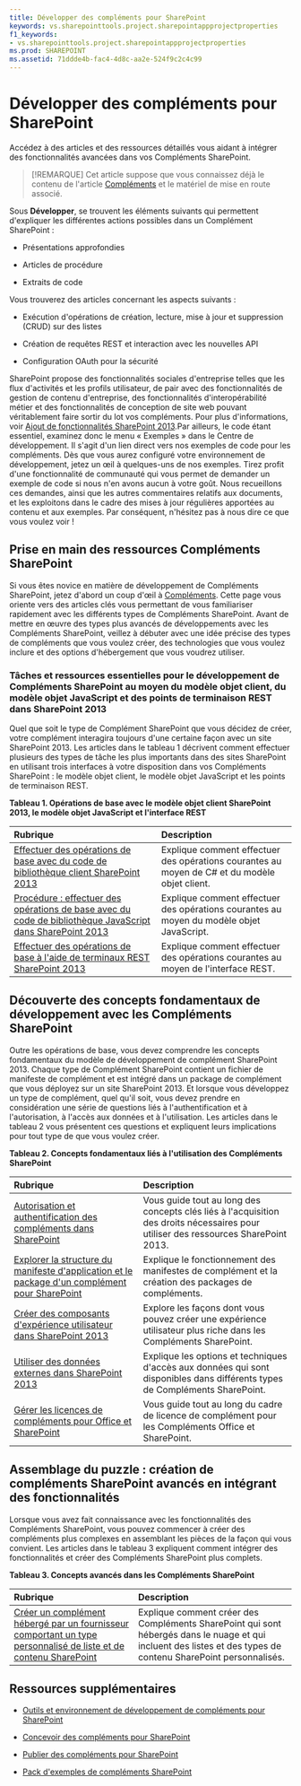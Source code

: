 ```yaml
---
title: Développer des compléments pour SharePoint
keywords: vs.sharepointtools.project.sharepointappprojectproperties
f1_keywords:
- vs.sharepointtools.project.sharepointappprojectproperties
ms.prod: SHAREPOINT
ms.assetid: 71ddde4b-fac4-4d8c-aa2e-524f9c2c4c99
---
```



# Développer des compléments pour SharePoint
Accédez à des articles et des ressources détaillés vous aidant à intégrer des fonctionnalités avancées dans vos Compléments SharePoint.
> [!REMARQUE]
> Cet article suppose que vous connaissez déjà le contenu de l'article  [Compléments](sharepoint-add-ins.md) et le matériel de mise en route associé.
  
    
    

Sous **Développer**, se trouvent les éléments suivants qui permettent d'expliquer les différentes actions possibles dans un Complément SharePoint :
- Présentations approfondies
    
  
- Articles de procédure
    
  
- Extraits de code
    
  
Vous trouverez des articles concernant les aspects suivants : 
- Exécution d'opérations de création, lecture, mise à jour et suppression (CRUD) sur des listes
    
  
- Création de requêtes REST et interaction avec les nouvelles API
    
  
- Configuration OAuth pour la sécurité
    
  
SharePoint propose des fonctionnalités sociales d'entreprise telles que les flux d'activités et les profils utilisateur, de pair avec des fonctionnalités de gestion de contenu d'entreprise, des fonctionnalités d'interopérabilité métier et des fonctionnalités de conception de site web pouvant véritablement faire sortir du lot vos compléments. Pour plus d'informations, voir  [Ajout de fonctionnalités SharePoint 2013](http://msdn.microsoft.com/library/11ecb65e-6dc5-4cf1-80ca-3c16418697b6%28Office.15%29.aspx).Par ailleurs, le code étant essentiel, examinez donc le menu « Exemples » dans le Centre de développement. Il s'agit d'un lien direct vers nos exemples de code pour les compléments. Dès que vous aurez configuré votre environnement de développement, jetez un œil à quelques-uns de nos exemples. Tirez profit d'une fonctionnalité de communauté qui vous permet de demander un exemple de code si nous n'en avons aucun à votre goût. Nous recueillons ces demandes, ainsi que les autres commentaires relatifs aux documents, et les exploitons dans le cadre des mises à jour régulières apportées au contenu et aux exemples. Par conséquent, n'hésitez pas à nous dire ce que vous voulez voir !
## Prise en main des ressources Compléments SharePoint
<a name="bk_gettingstarted"> </a>

Si vous êtes novice en matière de développement de Compléments SharePoint, jetez d'abord un coup d'œil à  [Compléments](sharepoint-add-ins.md). Cette page vous oriente vers des articles clés vous permettant de vous familiariser rapidement avec les différents types de Compléments SharePoint. Avant de mettre en œuvre des types plus avancés de développements avec les Compléments SharePoint, veillez à débuter avec une idée précise des types de compléments que vous voulez créer, des technologies que vous voulez inclure et des options d'hébergement que vous voudrez utiliser.
  
    
    

### Tâches et ressources essentielles pour le développement de Compléments SharePoint au moyen du modèle objet client, du modèle objet JavaScript et des points de terminaison REST dans SharePoint 2013
<a name="bk_essentials"> </a>

Quel que soit le type de Complément SharePoint que vous décidez de créer, votre complément interagira toujours d'une certaine façon avec un site SharePoint 2013. Les articles dans le tableau 1 décrivent comment effectuer plusieurs des types de tâche les plus importants dans des sites SharePoint en utilisant trois interfaces à votre disposition dans vos Compléments SharePoint : le modèle objet client, le modèle objet JavaScript et les points de terminaison REST.
  
    
    

**Tableau 1. Opérations de base avec le modèle objet client SharePoint 2013, le modèle objet JavaScript et l'interface REST**


|**Rubrique**|**Description**|
|:-----|:-----|
| [Effectuer des opérations de base avec du code de bibliothèque client SharePoint 2013](complete-basic-operations-using-sharepoint-2013-client-library-code.md) <br/> |Explique comment effectuer des opérations courantes au moyen de C# et du modèle objet client.  <br/> |
| [Procédure : effectuer des opérations de base avec du code de bibliothèque JavaScript dans SharePoint 2013](complete-basic-operations-using-javascript-library-code-in-sharepoint-2013.md) <br/> |Explique comment effectuer des opérations courantes au moyen du modèle objet JavaScript.  <br/> |
| [Effectuer des opérations de base à l'aide de terminaux REST SharePoint 2013](complete-basic-operations-using-sharepoint-2013-rest-endpoints.md) <br/> |Explique comment effectuer des opérations courantes au moyen de l'interface REST.  <br/> |
   

## Découverte des concepts fondamentaux de développement avec les Compléments SharePoint
<a name="bk_fundamentals"> </a>

Outre les opérations de base, vous devez comprendre les concepts fondamentaux du modèle de développement de complément SharePoint 2013. Chaque type de Complément SharePoint contient un fichier de manifeste de complément et est intégré dans un package de complément que vous déployez sur un site SharePoint 2013. Et lorsque vous développez un type de complément, quel qu'il soit, vous devez prendre en considération une série de questions liés à l'authentification et à l'autorisation, à l'accès aux données et à l'utilisation. Les articles dans le tableau 2 vous présentent ces questions et expliquent leurs implications pour tout type de que vous voulez créer.
  
    
    

**Tableau 2. Concepts fondamentaux liés à l'utilisation des Compléments SharePoint**


|**Rubrique**|**Description**|
|:-----|:-----|
| [Autorisation et authentification des compléments dans SharePoint](authorization-and-authentication-of-sharepoint-add-ins.md) <br/> |Vous guide tout au long des concepts clés liés à l'acquisition des droits nécessaires pour utiliser des ressources SharePoint 2013.  <br/> |
| [Explorer la structure du manifeste d'application et le package d'un complément pour SharePoint](explore-the-app-manifest-structure-and-the-package-of-a-sharepoint-add-in.md) <br/> |Explique le fonctionnement des manifestes de complément et la création des packages de compléments.  <br/> |
| [Créer des composants d'expérience utilisateur dans SharePoint 2013](create-ux-components-in-sharepoint-2013.md) <br/> |Explore les façons dont vous pouvez créer une expérience utilisateur plus riche dans les Compléments SharePoint.  <br/> |
| [Utiliser des données externes dans SharePoint 2013](work-with-external-data-in-sharepoint-2013.md) <br/> |Explique les options et techniques d'accès aux données qui sont disponibles dans différents types de Compléments SharePoint.  <br/> |
| [Gérer les licences de compléments pour Office et SharePoint](http://msdn.microsoft.com/library/3e0e8ff6-66d6-44ff-b0c2-59108ebd9181%28Office.15%29.aspx) <br/> |Vous guide tout au long du cadre de licence de complément pour les Compléments Office et SharePoint.  <br/> |
   

## Assemblage du puzzle : création de compléments SharePoint avancés en intégrant des fonctionnalités
<a name="bk_integrate"> </a>

Lorsque vous avez fait connaissance avec les fonctionnalités des Compléments SharePoint, vous pouvez commencer à créer des compléments plus complexes en assemblant les pièces de la façon qui vous convient. Les articles dans le tableau 3 expliquent comment intégrer des fonctionnalités et créer des Compléments SharePoint plus complets.
  
    
    

**Tableau 3. Concepts avancés dans les Compléments SharePoint**


|**Rubrique**|**Description**|
|:-----|:-----|
| [Créer un complément hébergé par un fournisseur comportant un type personnalisé de liste et de contenu SharePoint](create-a-provider-hosted-add-in-that-includes-a-custom-sharepoint-list-and-conte.md) <br/> |Explique comment créer des Compléments SharePoint qui sont hébergés dans le nuage et qui incluent des listes et des types de contenu SharePoint personnalisés.  <br/> |
   

## Ressources supplémentaires
<a name="bk_addresources"> </a>


-  [Outils et environnement de développement de compléments pour SharePoint](tools-and-environments-for-developing-sharepoint-add-ins.md)
    
  
-  [Concevoir des compléments pour SharePoint](design-sharepoint-add-ins.md)
    
  
-  [Publier des compléments pour SharePoint](publish-sharepoint-add-ins.md)
    
  
-  [Pack d'exemples de compléments SharePoint](http://code.msdn.microsoft.com/office/Apps-for-SharePoint-sample-64c80184)
    
  

